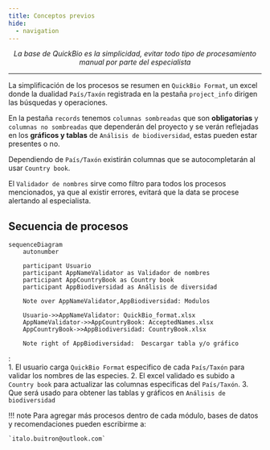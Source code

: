 ```yaml
---
title: Conceptos previos
hide: 
  - navigation
---
```


<style>

.md-sidebar.md-sidebar--secondary {
      display: none;
  }

.md-main__inner {
    justify-content: center;
}
.md-content {
  max-width: 75%; 
}
</style>

<p align="center">
    <em>La base de QuickBio es la simplicidad, evitar todo tipo de procesamiento manual por parte del especialista</em>
</p>

---

La simplificación de los procesos se resumen en `QuickBio Format`, un excel donde la dualidad `País/Taxón` registrada en la pestaña `project_info` dirigen las búsquedas y operaciones.

En la pestaña `records` tenemos `columnas sombreadas` que son **obligatorias** y `columnas no sombreadas` que dependerán del proyecto y se verán reflejadas en los **gráficos y tablas** de `Análisis de biodiversidad`, estas pueden estar presentes o no.

Dependiendo de `País/Taxón` existirán columnas que se autocompletarán al usar `Country book`.

El `Validador de nombres` sirve como filtro para todos los procesos mencionados, ya que al existir errores, evitará que la data se procese alertando al especialista.


## **Secuencia de procesos**

``` mermaid
sequenceDiagram
    autonumber
    
    participant Usuario
    participant AppNameValidator as Validador de nombres
    participant AppCountryBook as Country book
    participant AppBiodiversidad as Análisis de diversidad
    
    Note over AppNameValidator,AppBiodiversidad: Modulos

    Usuario->>AppNameValidator: QuickBio_format.xlsx
    AppNameValidator->>AppCountryBook: AcceptedNames.xlsx
    AppCountryBook->>AppBiodiversidad: CountryBook.xlsx
        
    Note right of AppBiodiversidad:  Descargar tabla y/o gráfico   
```

:   
    1. El usuario carga `QuickBio Format` especifico de cada `País/Taxón` para validar los nombres de las especies.
    2. El excel validado es subido a `Country book` para actualizar las columnas especificas del `País/Taxón`.
    3. Que será usado para obtener las tablas y gráficos en `Análisis de biodiversidad`

!!! note
    Para agregar más procesos dentro de cada módulo, bases de datos y recomendaciones pueden escribirme a:

    `italo.buitron@outlook.com`




